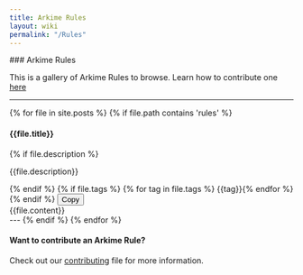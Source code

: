```yaml
---
title: Arkime Rules
layout: wiki
permalink: "/Rules"
---
```


<div class="full-height-and-width-container with-footer p-3" markdown="1">
### Arkime Rules

This is a gallery of Arkime Rules to browse. Learn how to contribute one [here](https://github.com/arkime/arkimeweb/blob/main/CONTRIBUTING.md#arkime-rules)

---

{% for file in site.posts %}
  {% if file.path contains 'rules' %}
  <h4>{{file.title}}</h4>
  {% if file.description %}
  <p class="lead mb-1">{{file.description}}</p>
  {% endif %}
  {% if file.tags %}
  {% for tag in file.tags %}
  <span class="badge badge-secondary">{{tag}}</span>{% endfor %}
  {% endif %}
  <button class="btn btn-primary btn-copy-code"
    onclick="copyCode('{{file.title}}')">
    Copy
  </button>
  <div id="{{file.title}}">
  {{file.content}}
  </div>
  ---
  {% endif %}
{% endfor %}

#### Want to contribute an Arkime Rule?

Check out our [contributing](https://github.com/arkime/arkimeweb/blob/main/CONTRIBUTING.md#arkime-rules) file for more information.

</div>
